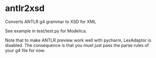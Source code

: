 # antlr2xsd
Converts ANTLR g4 grammar to XSD for XML

See example in test/test.py for Modelica.

Note that to make ANTLR preview work well with pycharm, LexAdaptor is disabled. The consequence is that you must just pass the parse rules of your g4 file for now.
